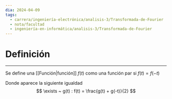 ```yaml
---
dia: 2024-04-09
tags:
  - carrera/ingeniería-electrónica/analisis-3/Transformada-de-Fourier
  - nota/facultad
  - ingeniería-en-informática/analisis-3/Transformada-de-Fourier
---
```

# Definición
---
Se define una [[Función|función]] $f(t)$ como una función par si $f(t) = f(-t)$ 

Donde aparece la siguiente igualdad $$ \exists ~ g(t) : f(t) = \frac{g(t) + g(-t)}{2} $$